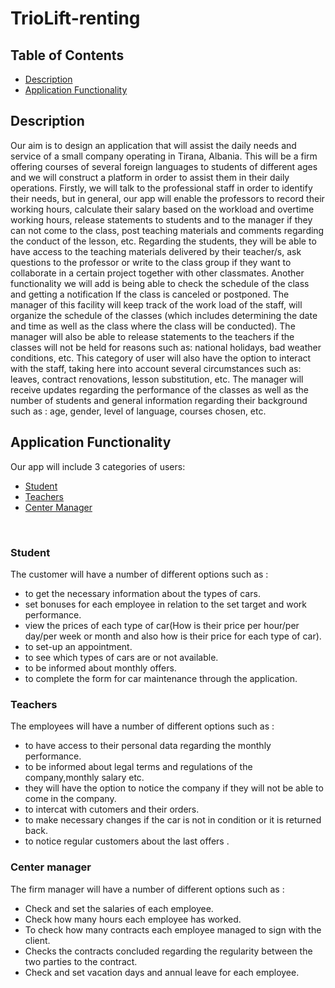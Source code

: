 # TrioLift-renting

## Table of Contents
* [Description](#description)
* [Application Functionality](#application-functionality)

## Description
Our aim is to design an application that will assist the daily needs and service of a small company operating in Tirana, Albania. This will be a firm offering courses of several foreign languages to students of different ages and we will construct a platform in order to assist them in their daily operations. Firstly, we will talk to the professional staff in order to identify their needs, but in general, our app will enable the professors to record their working hours, calculate their salary based on the workload and overtime working hours, release statements to students and to the manager if they can not come to the class, post teaching materials and comments regarding the conduct of the lesson, etc. Regarding the students, they will be able to have access to the teaching materials delivered by their teacher/s, ask questions to the professor or write to the class group if they want to collaborate in a certain project together with other classmates. Another functionality we will add is being able to check the schedule of the class and getting a notification If the class is canceled or postponed. The manager of this facility will keep track of the work load of the staff, will organize the schedule of the classes (which includes  determining the date and time as well as the class where the class will be conducted). The manager will also be able to release statements to the teachers if the classes will not be held for reasons such as: national holidays, bad weather conditions, etc. This category of user will also have the option to interact with the staff, taking here into account several circumstances such as: leaves, contract renovations, lesson substitution, etc. The manager will receive updates regarding the performance of the classes as well as the number of students and general information regarding their background such as : age, gender, level of language, courses chosen, etc.


## Application Functionality
Our app will include 3 categories of users:
* [Student](#Student)
* [Teachers](#Teachers)
* [Center Manager](#Center-Manager)
<br>

### Student
The customer will have a number of  different options  such as :
* to get the necessary information about the types of cars. 
* set bonuses for each employee in relation to the set target and work performance.
* view the prices of each type of car(How is their price per hour/per day/per week or month and also how is their price for each type of car).
* to set-up an appointment. 
* to see which types of  cars are or not available. 
* to be informed about monthly offers. 
* to complete the form for car maintenance through the application.




### Teachers
The employees will have a number  of different options such as :
* to have access to their personal data regarding the monthly performance.
* to be informed about legal terms and regulations of the company,monthly salary etc.
* they will have the option to notice the company if they will not be able to come in the company.
* to intercat with cutomers and their orders.
* to make necessary changes if the car is not in condition or it is returned back.
* to notice regular customers about the last offers .



### Center manager
The firm manager will have a number of  different options  such as :
* Check and set the salaries of each employee.
* Check how many hours each employee has worked.
* To check how many contracts each employee managed to sign with the client.
* Checks the contracts concluded regarding the regularity between the two parties to the contract.
* Check and set vacation days and annual leave for each employee.





